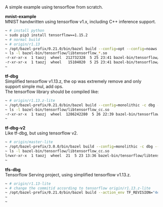 A simple example using tensorflow from scratch.   


**mnist-example**   
MNIST handwritten using tensorflow v1.x, including C++ inference support.    
```bash
~ # install python
~ sudo pip3 install tensorflow==1.15.2
~ # normal build 
~ # origin/r1.13
~ /opt/bazel-prefix/0.21.0/bin/bazel build --config=opt --config=noaws --config=nogcp --config=nohdfs --config=nokafka --config=noignite --config=nonccl --cxxopt=-D_GLIBCXX_USE_CXX11_ABI=0 //tensorflow:libtensorflow_cc.so
~ ls -l bazel-bin/tensorflow/libtensorflow_*.so
-r-xr-xr-x  1 taozj  wheel  212732328  5 25 23:41 bazel-bin/tensorflow/libtensorflow_cc.so
-r-xr-xr-x  1 taozj  wheel   15104020  5 25 23:41 bazel-bin/tensorflow/libtensorflow_framework.so
~
```


**tf-dbg**   
Simplified tensorflow v1.13.z, the op was extremely remove and only support simple mul, add ops.   
The tensorflow library should be compiled like:   
```bash
~ # origin/r1.13.z-lite
~ /opt/bazel-prefix/0.21.0/bin/bazel build --config=monolithic -c dbg --strip=never --config=noaws --config=nogcp --config=nohdfs --config=nokafka --config=noignite --config=nonccl --cxxopt=-D_GLIBCXX_USE_CXX11_ABI=0 //tensorflow:libtensorflow_cc.so
~ ls -l bazel-bin/tensorflow/libtensorflow_cc.so
-r-xr-xr-x  1 taozj  wheel  1286242280  5 26 22:39 bazel-bin/tensorflow/libtensorflow_cc.so
~
```


**tf-dbg-v2**   
Like tf-dbg, but using tensorflow v2.   
```bash
~ # origin/master-lite
~ /opt/bazel-prefix/3.0.0/bin/bazel build --config=monolithic -c dbg --strip=never --config=noaws --config=nogcp --config=nohdfs --config=nonccl --cxxopt=-D_GLIBCXX_USE_CXX11_ABI=0 //tensorflow:libtensorflow_cc.so
~ ls -l bazel-bin/tensorflow/libtensorflow_cc.so
lrwxr-xr-x  1 taozj  wheel  21  5 23 13:36 bazel-bin/tensorflow/libtensorflow_cc.so -> libtensorflow_cc.so.2
~
```


**tfs-dbg**   
Tensorflow Serving project, using simplified tensorflow v1.13.z.   
```bash
~ # origin/r1.13-lite
~ # change the commitid according to tensorflow origin/r1.13.z-lite
~ /opt/bazel-prefix/0.21.0/bin/bazel build --action_env TF_REVISION="4e10db870cbdce3eb703a4ea179643d424327ab5" -c dbg --strip=never --cxxopt=-D_GLIBCXX_USE_CXX11_ABI=0 //tensorflow_serving/model_servers:tensorflow_model_server --workspace_status_command=tools/gen_status_stamp.sh
~ 
~
```